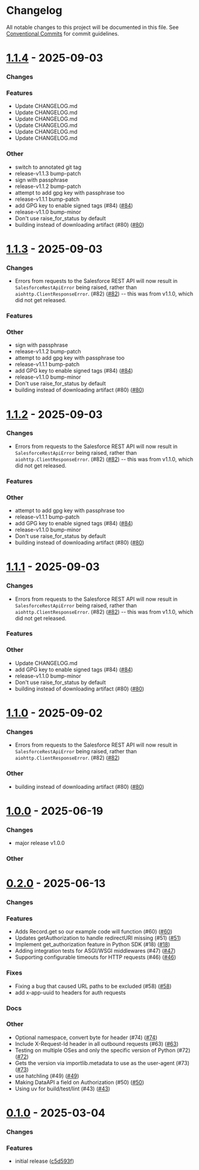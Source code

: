 # Changelog

All notable changes to this project will be documented in this file.
See [Conventional Commits](https://conventionalcommits.org) for commit guidelines.

# [1.1.4](https://github.com/heroku/heroku-applink-python/compare/v1.0.0...1.1.4) - 2025-09-03


### Changes


### Features

* Update CHANGELOG.md
* Update CHANGELOG.md
* Update CHANGELOG.md
* Update CHANGELOG.md
* Update CHANGELOG.md
* Update CHANGELOG.md

### Other

*  switch to annotated git tag
* release-v1.1.3 bump-patch
*  sign with passphrase
* release-v1.1.2 bump-patch
* attempt to add gpg key with passphrase too
* release-v1.1.1 bump-patch
*  add GPG key to enable signed tags (#84) ([#84](https://github.com/heroku/heroku-applink-python/pull/84))
* release-v1.1.0 bump-minor
* Don't use raise_for_status by default
* building instead of downloading artifact (#80) ([#80](https://github.com/heroku/heroku-applink-python/pull/80))

# [1.1.3](https://github.com/heroku/heroku-applink-python/compare/v1.0.0...1.1.3) - 2025-09-03


### Changes

* Errors from requests to the Salesforce REST API will now result in `SalesforceRestApiError` being raised, rather than `aiohttp.ClientResponseError`. (#82) ([#82](https://github.com/heroku/heroku-applink-python/pull/82)) -- this was from v1.1.0, which did not get released.


### Features


### Other

*  sign with passphrase
* release-v1.1.2 bump-patch
* attempt to add gpg key with passphrase too
* release-v1.1.1 bump-patch
*  add GPG key to enable signed tags (#84) ([#84](https://github.com/heroku/heroku-applink-python/pull/84))
* release-v1.1.0 bump-minor
* Don't use raise_for_status by default
* building instead of downloading artifact (#80) ([#80](https://github.com/heroku/heroku-applink-python/pull/80))

# [1.1.2](https://github.com/heroku/heroku-applink-python/compare/v1.0.0...1.1.2) - 2025-09-03


### Changes

* Errors from requests to the Salesforce REST API will now result in `SalesforceRestApiError` being raised, rather than `aiohttp.ClientResponseError`. (#82) ([#82](https://github.com/heroku/heroku-applink-python/pull/82)) -- this was from v1.1.0, which did not get released.


### Features


### Other

* attempt to add gpg key with passphrase too
* release-v1.1.1 bump-patch
*  add GPG key to enable signed tags (#84) ([#84](https://github.com/heroku/heroku-applink-python/pull/84))
* release-v1.1.0 bump-minor
* Don't use raise_for_status by default
* building instead of downloading artifact (#80) ([#80](https://github.com/heroku/heroku-applink-python/pull/80))

# [1.1.1](https://github.com/heroku/heroku-applink-python/compare/v1.0.0...1.1.1) - 2025-09-03


### Changes

* Errors from requests to the Salesforce REST API will now result in `SalesforceRestApiError` being raised, rather than `aiohttp.ClientResponseError`. (#82) ([#82](https://github.com/heroku/heroku-applink-python/pull/82)) -- this was from v1.1.0, which did not get released.

### Features


### Other

* Update CHANGELOG.md
*  add GPG key to enable signed tags (#84) ([#84](https://github.com/heroku/heroku-applink-python/pull/84))
* release-v1.1.0 bump-minor
* Don't use raise_for_status by default
* building instead of downloading artifact (#80) ([#80](https://github.com/heroku/heroku-applink-python/pull/80))

# [1.1.0](https://github.com/heroku/heroku-applink-python/compare/v1.0.0...1.1.0) - 2025-09-02


### Changes

* Errors from requests to the Salesforce REST API will now result in `SalesforceRestApiError` being raised, rather than `aiohttp.ClientResponseError`. (#82) ([#82](https://github.com/heroku/heroku-applink-python/pull/82))

### Other

* building instead of downloading artifact (#80) ([#80](https://github.com/heroku/heroku-applink-python/pull/80))

# [1.0.0](https://github.com/heroku/heroku-applink-python/compare/v0.2.0...1.0.0) - 2025-06-19


### Changes

* major release v1.0.0

### Other

# [0.2.0](https://github.com/heroku/heroku-applink-python/compare/TDX...0.2.0) - 2025-06-13


### Changes


### Features

* Adds Record.get so our example code will function (#60) ([#60](https://github.com/heroku/heroku-applink-python/pull/60))
* Updates getAuthorization to handle redirectURI missing (#51) ([#51](https://github.com/heroku/heroku-applink-python/pull/51))
* Implement get_authorization feature in Python SDK (#18) ([#18](https://github.com/heroku/heroku-applink-python/pull/18))
* Adding integration tests for ASGI/WSGI middlewares (#47) ([#47](https://github.com/heroku/heroku-applink-python/pull/47))
* Supporting configurable timeouts for HTTP requests (#46) ([#46](https://github.com/heroku/heroku-applink-python/pull/46))

### Fixes

* Fixing a bug that caused URL paths to be excluded (#58) ([#58](https://github.com/heroku/heroku-applink-python/pull/58))
*  add x-app-uuid to headers for auth requests

### Docs

### Other

* Optional namespace, convert byte for header (#74) ([#74](https://github.com/heroku/heroku-applink-python/pull/74))
* Include X-Request-Id header in all outbound requests (#63) ([#63](https://github.com/heroku/heroku-applink-python/pull/63))
* Testing on multiple OSes and only the specific version of Python (#72) ([#72](https://github.com/heroku/heroku-applink-python/pull/72))
* Gets the version via importlib.metadata to use as the user-agent (#73) ([#73](https://github.com/heroku/heroku-applink-python/pull/73))
* use hatchling (#49) ([#49](https://github.com/heroku/heroku-applink-python/pull/49))
* Making DataAPI a field on Authorization (#50) ([#50](https://github.com/heroku/heroku-applink-python/pull/50))
* Using uv for build/test/lint (#43) ([#43](https://github.com/heroku/heroku-applink-python/pull/43))

# [0.1.0](https://github.com/heroku/heroku-applink-python/compare/HEAD...0.1.0) - 2025-03-04


### Changes

### Features
* initial release ([c5d593f](https://github.com/heroku/heroku-applink-python/commit/c5d593fa3c0f37607239e3ded7c2c24d7354383c))

